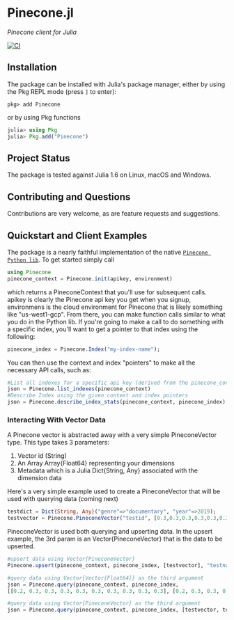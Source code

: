 # Pinecone.jl

*Pinecone client for Julia*

[![CI](https://github.com/tullytim/Pinecone.jl/actions/workflows/CI.yml/badge.svg)](https://github.com/tullytim/Pinecone.jl/actions/workflows/CI.yml)

## Installation

The package can be installed with Julia's package manager,
either by using the Pkg REPL mode (press `]` to enter):
```
pkg> add Pinecone
```
or by using Pkg functions
```julia
julia> using Pkg
julia> Pkg.add("Pinecone")
```
## Project Status
The package is tested against Julia 1.6 on Linux, macOS and Windows.

## Contributing and Questions

Contributions are very welcome, as are feature requests and suggestions.

## Quickstart and Client Examples

The package is a nearly faithful implementation of the native [`Pinecone Python lib`](https://www.pinecone.io/docs/quickstart/).  To get started
simply call 
```julia
using Pinecone
pinecone_context = Pinecone.init(apikey, environment) 
```
which returns a PineconeContext that you'll use for subsequent calls.  apikey is clearly the Pinecone api key you get when you signup, environmens is
the cloud environment for Pinecone that is likely something like "us-west1-gcp". 
From there, you can make function calls similar to what you do in the Python lib.  If you're going to make a call to do something with a specific
index, you'll want to get a pointer to that index using the following:
```julia
pinecone_index = Pinecone.Index("my-index-name");
```
You can then use the context and index "pointers" to make all the necessary API calls, such as:
```julia
#List all indexes for a specific api key (derived from the pinecone_context) object
json = Pinecone.list_indexes(pinecone_context)
#Describe Index using the given context and index pointers
json = Pinecone.describe_index_stats(pinecone_context, pinecone_index)
```
### Interacting With Vector Data
A Pinecone vector is abstracted away with a very simple PineconeVector type.  This type takes 3 parameters:
1. Vector id (String)
2. An Array Array{Float64} representing your dimensions
3. Metadata which is a Julia Dict{String, Any} associated with the dimension data

Here's a very simple example used to create a PineconeVector that will be used with querying data (coming next)
```julia
testdict = Dict{String, Any}("genre"=>"documentary", "year"=>2019);
testvector = Pinecone.PineconeVector("testid", [0.3,0.3,0.3,0.3,0.3,0.3,0.3,0.3,0.4,0.3], testdict)
```

PineconeVector is used both querying and upserting data.  In the upsert example, the 3rd param is an Vector{PineconeVector} that is the data to be upserted.
```julia
#upsert data using Vector{PineconeVector}
Pinecone.upsert(pinecone_context, pinecone_index, [testvector], "testnamespace")

#query data using Vector{Vector{Float64}} as the third argument
json = Pinecone.query(pinecone_context, pinecone_index,  
[[0.2, 0.3, 0.3, 0.3, 0.3, 0.3, 0.3, 0.3, 0.3, 0.3], [0.2, 0.3, 0.3, 0.3, 0.3, 0.3, 0.3, 0.3, 0.3, 0.3]], 4)

#query data using Vector{PineconeVector} as the third argument
json = Pinecone.query(pinecone_context, pinecone_index, [testvector, testvector2], 4)
```
